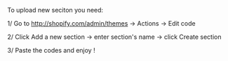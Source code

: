 To upload new seciton you need:

1/ Go to http://shopify.com/admin/themes -> Actions -> Edit code

2/ Click Add a new section -> enter section's name -> click Create section

3/ Paste the codes and enjoy !


